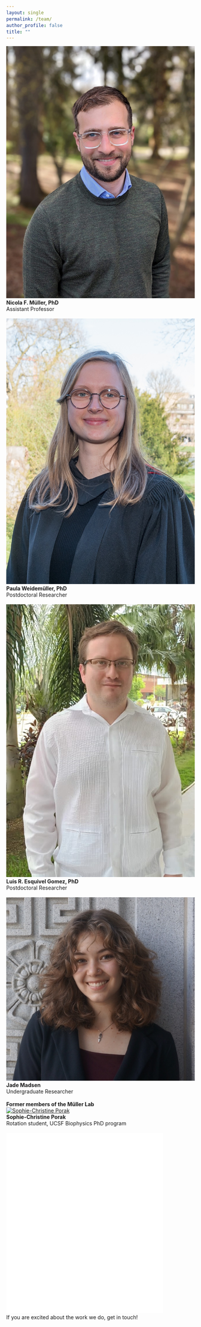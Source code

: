 ```yaml
---
layout: single
permalink: /team/
author_profile: false
title: ""
---
```


<div class="team-container">
  <div class="team-member">
    <a href="/team/NicolaMueller">
      <img src="/assets/images/Nicola.jpeg" title="Nicola F. Müller, PI">
    </a>
    <div class="team-info">
      <strong>Nicola F. Müller, PhD</strong><br/>
      Assistant Professor<br/><br/>
    </div>
  </div>

  <div class="team-member">
    <a href="/team/Paula">
      <img src="/assets/images/Paula.jpeg" title="Paula Weidemüller, PhD">
    </a>
    <div class="team-info">
      <strong>Paula Weidemüller, PhD</strong><br/>
      Postdoctoral Researcher<br/><br/>
    </div>
  </div>

  <div class="team-member">
    <a href="/team/Luis">
      <img src="/assets/images/Luis.jpg" title="Luis R. Esquivel Gomez, PhD">
    </a>
    <div class="team-info">
      <strong>Luis R. Esquivel Gomez, PhD</strong><br/>
      Postdoctoral Researcher<br/><br/>
    </div>
  </div>

  <div class="team-member">
    <a href="/team/Jade">
      <img src="/assets/images/Jade.jpg" title="Jade Masden">
    </a>
    <div class="team-info">
      <strong>Jade Madsen</strong><br/>
      Undergraduate Researcher<br/><br/>
    </div>
  </div>

<!-- Add big header ALUMNI -->
<div class="team-member alumni-header">
  <div class="team-info">
    <strong>Former members of the Müller Lab</strong><br/>
  </div>
</div>

  <div class="team-member">
    <a href="/team/Sophie">
      <img src="/assets/images/Sophie.jpg" title="Sophie-Christine Porak">
    </a>
    <div class="team-info">
      <strong>Sophie-Christine Porak</strong><br/>
      Rotation student, UCSF Biophysics PhD program<br/><br/>
    </div>
  </div>


  <div class="team-member">
    <a href="/join/">
      <img src="/assets/images/blank.png">
    </a>
    <div class="team-info">
      If you are excited about the work we do, get in touch!<br/><br/>
    </div>
  </div>
</div>
